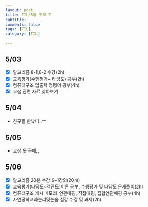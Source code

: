 ```yaml
---
layout: post
title: TIL/5월 첫째 주 
subtitle: 
comments: false
tags: [TIL]
category: [TIL]

---
```

## 5/03

 - [x] 알고리즘 8-1,8-2 수강(2h)
 - [x] 교육평가(수행평가~ 타당도) 공부(2h)
 - [x] 컴퓨터구조 입출력 명령어 공부(4h)
 - [x] 교생 관련 자료 찾아보기

## 5/04

 - 친구들 만났다..^^

## 5/05

 - 교생 옷 구매,,

## 5/06

 - [x] 알고리즘 20분 수강_9-1강의(20m)
 - [x] 교육평가(타당도~객관도)이론 공부, 수행평가 및 타당도 문제풀이(2h)
 - [x] 컴퓨터구조 캐시 메모리_연관매핑, 직접매핑, 집합연관매핑 공부(4h)
 - [x] 자연공학교과논리및논술 실강 수강 및 과제(2h) 
